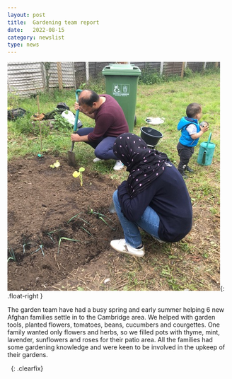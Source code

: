 ```yaml
---
layout: post
title:  Gardening team report
date:   2022-08-15
category: newslist
type: news
---
```


![A family work in a garden, digging around plants in a new bed surrounded by grass](/images/2022-08-15-gardening.jpg){: .float-right }


The garden team have had a busy spring and early summer helping 6 new Afghan families settle in to the Cambridge area. We helped with garden tools, planted flowers, tomatoes, beans, cucumbers and courgettes. One family wanted only flowers and herbs, so we filled pots with thyme, mint, lavender, sunflowers and roses for their patio area. All the families had some gardening knowledge and were keen to be involved in the upkeep of their gardens. 

&nbsp;
{: .clearfix}
